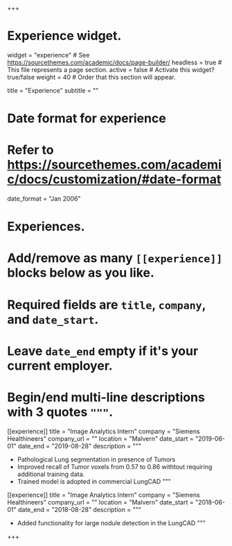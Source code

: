 +++
# Experience widget.
widget = "experience"  # See https://sourcethemes.com/academic/docs/page-builder/
headless = true  # This file represents a page section.
active = false  # Activate this widget? true/false
weight = 40  # Order that this section will appear.

title = "Experience"
subtitle = ""

# Date format for experience
#   Refer to https://sourcethemes.com/academic/docs/customization/#date-format
date_format = "Jan 2006"

# Experiences.
#   Add/remove as many `[[experience]]` blocks below as you like.
#   Required fields are `title`, `company`, and `date_start`.
#   Leave `date_end` empty if it's your current employer.
#   Begin/end multi-line descriptions with 3 quotes `"""`.
[[experience]]
  title = "Image Analytics Intern"
  company = "Siemens Healthineers"
  company_url = ""
  location = "Malvern"
  date_start = "2019-06-01"
  date_end = "2019-08-28"
  description = """
  * Pathological Lung segmentation in presence of Tumors
  * Improved recall of Tumor voxels from 0.57 to 0.86 withtout requiring additional training data.
  * Trained model is adopted in commercial LungCAD
  """

[[experience]]
  title = "Image Analytics Intern"
  company = "Siemens Healthineers"
  company_url = ""
  location = "Malvern"
  date_start = "2018-06-01"
  date_end = "2018-08-28"
  description = """
  * Added functionality for large nodule detection in the LungCAD
  """

+++
